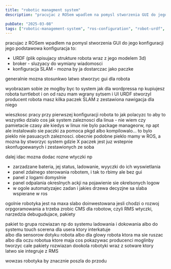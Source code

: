 ```yaml
---
title: "robotic managment system"
description: "pracujac z ROSem wpadlem na pomysl stworzenia GUI do jego konfiguracji jego podstawowa konfiguracja to: - URDF (plik opisujacy strukture robota wraz z jego mode..."

pubDate: "2025-03-08"
tags: ["robotic-management-system", "ros-configuration", "robot-urdf", "slam-configuration", "gui-development", "robot-innovation", "robotics-cms"]
---
```


pracujac z ROSem wpadlem na pomysl stworzenia GUI do jego konfiguracji
jego podstawowa konfiguracja to:
- URDF (plik opisujacy strukture robota wraz z jego modelem 3d)
- broker - sluzyacy do wymiany wiadomosci
- konfiguracja SLAM - mozna by ja dostarczac jako paczke

generalnie mozna stosunkwo latwo stworzyc gui dla robota

wyobrazam sobie ze moglby byc to system jak dla wordpressa
np kupiujesz robota turrtlebot i on od razu mam wgrany sytsem i UI
URDF stworzyl producent robota
masz kilka paczek SLAM z zestawiona nawigacja dla niego

wieszkosc pracy przy pierwszej konfiguracji robota to jak polacyzc to aby to wszystko dzialo
cos jak system zaleznosci dla linua - nie wiem czy pamietacie czasy ale kiedys w linux nie bylo package manageorw, np apt ale instalowalo sie paczki za pomoca pkgd albo kompilowalo... to bylo pieklo nie pasuacych zaleznosci. 
obecnie podobne pieklo mamy w ROS, a mozna by stworzyc system gdzie X paczek jest juz wstepnie skonfugoewanych i zestawionych ze soba

dalej idac mozna dodac rozne wtyczki np
- zarzadzane bateria, jej status, ladowanie, wyyczki do ich wyswietlania
- panel zdalnego sterowania robotem, i tak to rbimy ale bez gui
- panel z logami domyslnie
- panel odpalania okreslnych ackji na pojawienie sie okrelsonych logow
- w ogole automatyzajec zadan i jakies drzewa decyzjne sa slaba wspierane w ros

ogolnie robotyka jest na maxa slabo doinwestowana jesli chodzi o rozwoj orpgoramowania
a trzeba zrobic CMS dla robotow, czyli RMS
wtyczki, narzedzia debugudujace, pakiety

pakiet to grupa rozwiazan np do systemu ladowania i dokowania
albo do systemu touch scerena dla usera ktory interkatuje\
albo dla sensorow dotyku robota
albo dla glowy robota ktora ma sie ruszac 
albo dla oczu robotua ktore maja cos pokazywac
producenci moglinby tworzyc cale pakiety rozwiazan dookola robotyki wraz z sotware ktory latwo sie integruje z RMS

wowzas robotyka by znacznie poszla do przodu
